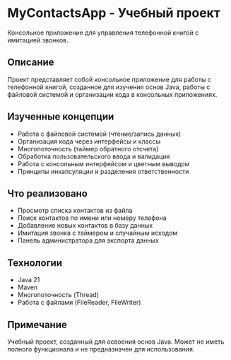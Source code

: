 # MyContactsApp - Учебный проект

Консольное приложение для управления телефонной книгой с имитацией звонков.

## Описание

Проект представляет собой консольное приложение для работы с телефонной книгой, созданное для изучения основ Java, работы с файловой системой и организации кода в консольных приложениях.

## Изученные концепции

-   Работа с файловой системой (чтение/запись данных)
-   Организация кода через интерфейсы и классы
-   Многопоточность (таймер обратного отсчета)
-   Обработка пользовательского ввода и валидация
-   Работа с консольным интерфейсом и цветным выводом
-   Принципы инкапсуляции и разделения ответственности

## Что реализовано

-   Просмотр списка контактов из файла
-   Поиск контактов по имени или номеру телефона
-   Добавление новых контактов в базу данных
-   Имитация звонка с таймером и случайным исходом
-   Панель администратора для экспорта данных

## Технологии

-   Java 21
-   Maven
-   Многопоточность (Thread)
-   Работа с файлами (FileReader, FileWriter)

## Примечание

Учебный проект, созданный для освоения основ Java. Может не иметь полного функционала и не предназначен для использования.

